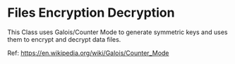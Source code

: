 # Files Encryption Decryption

This Class uses Galois/Counter Mode to generate symmetric keys and uses them to encrypt and decrypt data files.

Ref: https://en.wikipedia.org/wiki/Galois/Counter_Mode
